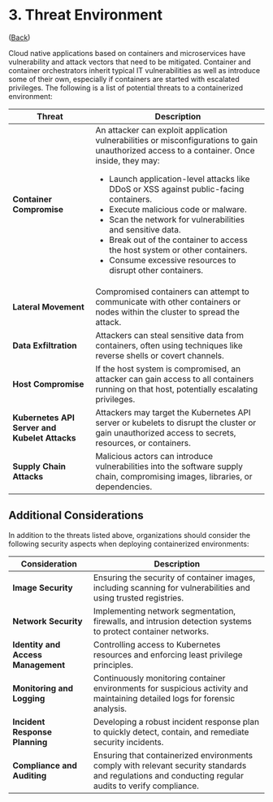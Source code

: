 # 3. Threat Environment

([Back](../README.md))

Cloud native applications based on containers and microservices have vulnerability and attack vectors that need to be mitigated. Container and container orchestrators inherit typical IT vulnerabilities as well as introduce some of their own, especially if containers are started with escalated privileges. The following is a list of potential threats to a containerized environment:

| Threat | Description |
| --- | --- |
| **Container Compromise** | An attacker can exploit application vulnerabilities or misconfigurations to gain unauthorized access to a container. Once inside, they may:<br><ul><li>Launch application-level attacks like DDoS or XSS against public-facing containers.</li><li>Execute malicious code or malware.</li><li>Scan the network for vulnerabilities and sensitive data.</li><li>Break out of the container to access the host system or other containers.</li><li>Consume excessive resources to disrupt other containers.</li></ul> |
| **Lateral Movement** | Compromised containers can attempt to communicate with other containers or nodes within the cluster to spread the attack. |
| **Data Exfiltration** | Attackers can steal sensitive data from containers, often using techniques like reverse shells or covert channels. |
| **Host Compromise** | If the host system is compromised, an attacker can gain access to all containers running on that host, potentially escalating privileges. |
| **Kubernetes API Server and Kubelet Attacks** | Attackers may target the Kubernetes API server or kubelets to disrupt the cluster or gain unauthorized access to secrets, resources, or containers. |
| **Supply Chain Attacks** | Malicious actors can introduce vulnerabilities into the software supply chain, compromising images, libraries, or dependencies. |

## Additional Considerations

In addition to the threats listed above, organizations should consider the following security aspects when deploying containerized environments:

| Consideration | Description |
| --- | --- |
| **Image Security** | Ensuring the security of container images, including scanning for vulnerabilities and using trusted registries. |
| **Network Security** | Implementing network segmentation, firewalls, and intrusion detection systems to protect container networks. |
| **Identity and Access Management** | Controlling access to Kubernetes resources and enforcing least privilege principles. |
| **Monitoring and Logging** | Continuously monitoring container environments for suspicious activity and maintaining detailed logs for forensic analysis. |
| **Incident Response Planning** | Developing a robust incident response plan to quickly detect, contain, and remediate security incidents. |
| **Compliance and Auditing** | Ensuring that containerized environments comply with relevant security standards and regulations and conducting regular audits to verify compliance. |